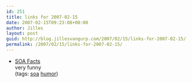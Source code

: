 ```yaml
---
id: 251
title: links for 2007-02-15
date: 2007-02-15T09:23:08+00:00
author: Jilles
layout: post
guid: http://blog.jillesvangurp.com/2007/02/15/links-for-2007-02-15/
permalink: /2007/02/15/links-for-2007-02-15/
---
```

<ul class="delicious">
	<li>
		<div class="delicious-link"><a href="http://www.soafacts.com/">SOA Facts</a></div>
		<div class="delicious-extended">very funny</div>
		<div class="delicious-tags">(tags: <a href="http://del.icio.us/jillesvangurp/soa">soa</a> <a href="http://del.icio.us/jillesvangurp/humor">humor</a>)</div>
	</li>
</ul>
